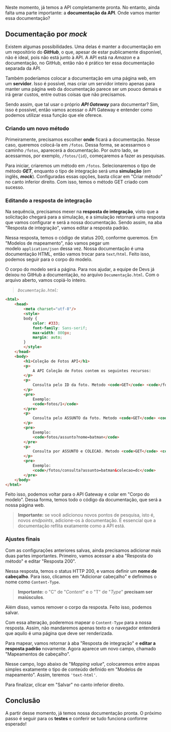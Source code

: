 Neste momento, já temos a API completamente pronta. No entanto, ainda falta uma parte importante: a **documentação da API**. Onde vamos manter essa documentação?

## Documentação por _mock_

Existem algumas possibilidades. Uma delas é manter a documentação em um repositório do _**GitHub**_, o que, apesar de estar publicamente disponível, não é ideal, pois não está junto à API. A API está na _Amazon_ e a documentação, no GitHub, então não é prático ter essa documentação separada da API.

Também poderíamos colocar a documentação em uma página web, em um **servidor**. Isso é possível, mas criar um servidor inteiro apenas para manter uma página web da documentação parece ser um pouco demais e irá gerar custos, entre outras coisas que não precisamos.

Sendo assim, que tal usar o próprio _**API Gateway**_ para documentar? Sim, isso é possível, então vamos acessar o API Gateway e entender como podemos utilizar essa função que ele oferece.

### Criando um novo método

Primeiramente, precisamos escolher **onde** ficará a documentação. Nesse caso, queremos colocá-la em `/fotos`. Dessa forma, se acessarmos o caminho `/fotos`, aparecerá a documentação. Por outro lado, se acessarmos, por exemplo, `/fotos/{id}`, começaremos a fazer as pesquisas.

Para iniciar, criaremos um método em `/fotos`. Selecionaremos o tipo de método _**GET**_, enquanto o tipo de integração será uma **simulação** (em inglês, _**mock**_). Configuradas essas opções, basta clicar em "Criar método" no canto inferior direito. Com isso, temos o método GET criado com sucesso.

### Editando a resposta de integração

Na sequência, precisamos mexer na **resposta de integração**, visto que a solicitação chegará para a simulação, e a simulação retornará uma resposta que vamos configurar e será a nossa documentação. Sendo assim, na aba "Resposta de integração", vamos editar a resposta padrão.

Nessa resposta, temos o código de status 200, conforme queremos. Em "Modelos de mapeamento", não vamos pegar um modelo `application/json` dessa vez. Nossa documentação é uma documentação HTML, então vamos trocar para `text/html`. Feito isso, podemos seguir para o corpo do modelo.

O corpo do modelo será a página. Para nos ajudar, a equipe de Devs já deixou no GitHub a documentação, no arquivo `Documentação.html`. Com o arquivo aberto, vamos copiá-lo inteiro.

> _`Documentação.html`:_

```html
<html>
    <head>
        <meta charset="utf-8"/>
        <style>
        body {
            color: #333;
            font-family: Sans-serif;
            max-width: 800px;
            margin: auto;
        }
        </style>
    </head>
    <body>
        <h1>Coleção de Fotos API</h1>
        <p>
            A API Coleção de Fotos contem os seguintes recursos:
        </p>
        <p>
            Consulta pelo ID da foto. Metodo <code>GET</code> <code>/fotos/{id}</code>
        </p>
        <pre>
            Exemplo:
            <code>fotos/1</code>
        </pre>
        <p>
            Consulta pelo ASSUNTO da foto. Metodo <code>GET</code> <code>/fotos/assunto</code>
        </p>
        <pre>
            Exemplo:
            <code>fotos/assunto?nome=batman</code>
        </pre>
        <p>
            Consulta por ASSUNTO e COLECAO. Metodo <code>GET</code> <code>/fotos/consulta</code>
        </p>
        <pre>
            Exemplo:
            <code>/fotos/consulta?assunto=batman&colecao=dc</code>
        </pre>
    </body>
</html>
```

Feito isso, podemos voltar para o API Gateway e colar em "Corpo do modelo". Dessa forma, temos todo o código da documentação, que será a nossa página web.

> **Importante:** se você adicionou novos pontos de pesquisa, isto é, novos _endpoints_, adicione-os à documentação. É essencial que a documentação reflita exatamente como a API está.

### Ajustes finais

Com as configurações anteriores salvas, ainda precisamos adicionar mais duas partes importantes. Primeiro, vamos acessar a aba "Resposta do método" e editar "Resposta 200".

Nessa resposta, temos o status HTTP 200, e vamos definir um **nome de cabeçalho**. Para isso, clicamos em "Adicionar cabeçalho" e definimos o nome como `Content-Type`.

> **Importante:** o "C" de "_Content_" e o "T" de "_Type_" **precisam ser maiúsculos**.

Além disso, vamos remover o corpo da resposta. Feito isso, podemos salvar.

Com essa alteração, poderemos mapear o `Content-Type` para a nossa resposta. Assim, não mandaremos apenas texto e o navegador entenderá que aquilo é uma página que deve ser renderizada.

Para mapear, vamos retornar à aba "Resposta de integração" e **editar a resposta padrão** novamente. Agora aparece um novo campo, chamado "Mapeamentos de cabeçalho".

Nesse campo, logo abaixo de "_Mapping value_", colocaremos entre aspas simples exatamente o tipo de conteúdo definido em "Modelos de mapeamento". Assim, teremos `'text-html'`.

Para finalizar, clicar em "Salvar" no canto inferior direito.

## Conclusão

A partir desse momento, já temos nossa documentação pronta. O próximo passo é seguir para os **testes** e conferir se tudo funciona conforme esperado!